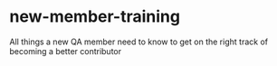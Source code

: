 # new-member-training
All things a new QA member need to know to get on the right track of becoming a better contributor
